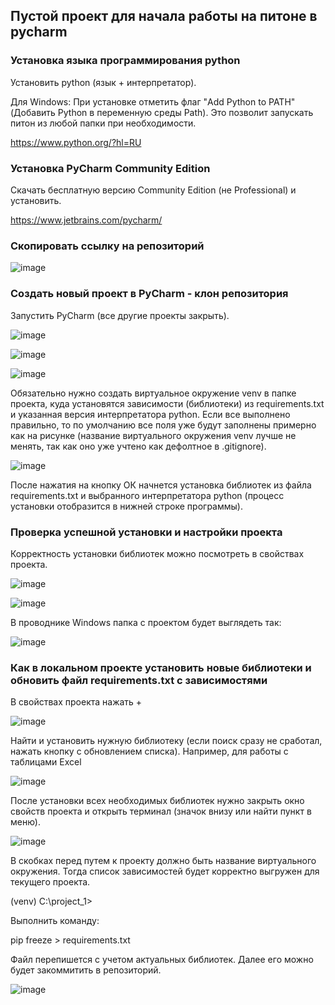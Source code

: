 ## Пустой проект для начала работы на питоне в pycharm

### Установка языка программирования python
Установить python (язык + интерпретатор).

Для Windows: При установке отметить флаг "Add Python to PATH" (Добавить Python в переменную среды Path). Это позволит запускать питон из любой папки при необходимости.

https://www.python.org/?hl=RU

### Установка PyCharm Community Edition
Скачать бесплатную версию Community Edition (не Professional) и установить.

https://www.jetbrains.com/pycharm/

### Скопировать ссылку на репозиторий
![image](https://github.com/ekviro/template_python_pycharm/assets/46021781/0b46512f-9507-491c-972e-e99951e7340e)

### Создать новый проект в PyCharm - клон репозитория
Запустить PyCharm (все другие проекты закрыть).

![image](https://github.com/ekviro/template_python_pycharm/assets/46021781/f4f21e98-fad4-4b12-ab51-071d80a3fb7a)

![image](https://github.com/ekviro/template_python_pycharm/assets/46021781/ce492304-ecd3-4fee-92f2-59d1e9cdb2d2)

![image](https://github.com/ekviro/template_python_pycharm/assets/46021781/49895ce7-265e-400c-8792-99ccd36fe4d5)


Обязательно нужно создать виртуальное окружение venv в папке проекта, куда установятся зависимости (библиотеки) из requirements.txt и указанная версия интерпретатора python. Если все выполнено правильно, то по умолчанию все поля уже будут заполнены примерно как на рисунке (название виртуального окружения venv лучше не менять, так как оно уже учтено как дефолтное в .gitignore).

![image](https://github.com/ekviro/template_python_pycharm/assets/46021781/510b03ab-3e13-4c66-93b2-3580e9824c58)

После нажатия на кнопку ОК начнется установка библиотек из файла requirements.txt и выбранного интерпретатора python (процесс установки отобразится в нижней строке программы).

### Проверка успешной установки и настройки проекта
Корректность установки библиотек можно посмотреть в свойствах проекта.

![image](https://github.com/ekviro/template_python_pycharm/assets/46021781/1a37e511-632d-4d23-9ed1-494b5ff44346)

![image](https://github.com/ekviro/template_python_pycharm/assets/46021781/0adbe855-c96a-4373-9337-bb9ca77edacb)

В проводнике Windows папка с проектом будет выглядеть так:

![image](https://github.com/ekviro/template_python_pycharm/assets/46021781/45e35ae4-7cbc-4882-aebb-8df2367b6a84)

### Как в локальном проекте установить новые библиотеки и обновить файл requirements.txt с зависимостями
В свойствах проекта нажать +

![image](https://github.com/ekviro/template_python_pycharm/assets/46021781/4fe6e6af-f3cc-47e7-9a5c-c1adf64891b9)

Найти и установить нужную библиотеку (если поиск сразу не сработал, нажать кнопку с обновлением списка). Например, для работы с таблицами Excel

![image](https://github.com/ekviro/template_python_pycharm/assets/46021781/7091937f-e4c2-4a51-bdf4-05e7e0e64f14)

После установки всех необходимых библиотек нужно закрыть окно свойств проекта и открыть терминал (значок внизу или найти пункт в меню).

![image](https://github.com/ekviro/template_python_pycharm/assets/46021781/bedd1b94-3011-4625-a741-4dc0d2b23f8b)

В скобках перед путем к проекту должно быть название виртуального окружения. Тогда список зависимостей будет корректно выгружен для текущего проекта.

(venv) C:\project_1>

Выполнить команду:

pip freeze > requirements.txt

Файл перепишется с учетом актуальных библиотек. Далее его можно будет закоммитить в репозиторий.

![image](https://github.com/ekviro/template_python_pycharm/assets/46021781/92269424-b4a4-43bc-908c-8b600c990d44)
























